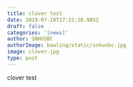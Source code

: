```yaml
---
title: clover test
date: 2019-07-18T17:15:10.985Z
draft: false
categories: '[news]'
author: SNHUSBC
authorImage: bowling/static/snhusbc.jpg
image: clover.jpg
type: post
---
```

clover test
